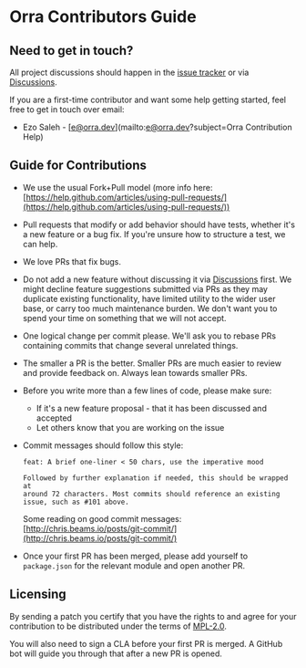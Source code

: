 # Orra Contributors Guide

## Need to get in touch?

All project discussions should happen in the [issue tracker](https://github.com/orra-dev/orra/issues) or via [Discussions](https://github.com/orra-dev/orra/discussions).

If you are a first-time contributor and want some help getting started, feel free to get in touch over email:

* Ezo Saleh - [e@orra.dev](mailto:e@orra.dev?subject=Orra Contribution Help)

## Guide for Contributions

* We use the usual Fork+Pull model (more info here: [https://help.github.com/articles/using-pull-requests/](https://help.github.com/articles/using-pull-requests/))
* Pull requests that modify or add behavior should have tests, whether it's a new feature or a bug fix. If you're unsure how to structure a test, we can help.
* We love PRs that fix bugs.
* Do not add a new feature without discussing it via [Discussions](https://github.com/orra-dev/orra/discussions) first. We might decline feature suggestions submitted via PRs as they may duplicate existing functionality, have limited utility to the wider user base, or carry too much maintenance burden. We don't want you to spend your time on something that we will not accept.
* One logical change per commit please. We'll ask you to rebase PRs containing commits that change several unrelated things.
* The smaller a PR is the better. Smaller PRs are much easier to review and provide feedback on. Always lean towards smaller PRs.
* Before you write more than a few lines of code, please make sure:

    * If it's a new feature proposal - that it has been discussed and accepted
    * Let others know that you are working on the issue

* Commit messages should follow this style:
  ```
  feat: A brief one-liner < 50 chars, use the imperative mood

  Followed by further explanation if needed, this should be wrapped at
  around 72 characters. Most commits should reference an existing
  issue, such as #101 above.
  ```

  Some reading on good commit messages: [http://chris.beams.io/posts/git-commit/](http://chris.beams.io/posts/git-commit/)
* Once your first PR has been merged, please add yourself to `package.json` for the relevant module and open another PR.

## Licensing

By sending a patch you certify that you have the rights to and agree for your contribution to be distributed under the terms of [MPL-2.0](https://www.mozilla.org/en-US/MPL/2.0/).

You will also need to sign a CLA before your first PR is merged. A GitHub bot will guide you through that after a new PR is opened.
